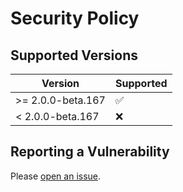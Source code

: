 # Security Policy

## Supported Versions

| Version           | Supported          |
| ----------------- | ------------------ |
| >= 2.0.0-beta.167 | :white_check_mark: |
| < 2.0.0-beta.167  | :x:                |

## Reporting a Vulnerability

Please [open an issue](https://github.com/vuepress-theme-hope/vuepress-theme-hope/issues/new?assignees=Mister-Hope&title=%5BSecurity%5D).
